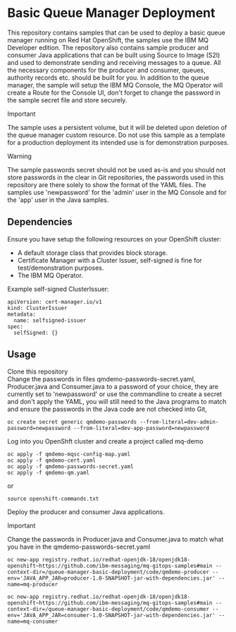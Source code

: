 # Basic Queue Manager Deployment

This repository contains samples that can be used to deploy a basic queue manager running on Red Hat OpenShift, the samples use the IBM MQ Developer edition. The repository also contains sample producer and consumer Java applications that can be built using Source to Image (S2I) and used to demonstrate sending and receiving messages to a queue. All the necessary components for the producer and consumer, queues, authority records etc. should be built for you. In addition to the queue manager, the sample will setup the IBM MQ Console, the MQ Operator will create a Route for the Console UI, don't forget to change the password in the sample secret file and store securely.  


> [!IMPORTANT]  
> The sample uses a persistent volume, but it will be deleted upon deletion of the queue manager custom resource. Do not use this sample as a template for a production deployment its intended use is for demonstration purposes.  

> [!WARNING]  
> The sample passwords secret should not be used as-is and you should not store passwords in the clear in Git repositories, the passwords used in this repository are there solely to show the format of the YAML files.  The samples use 'newpassword' for the 'admin' user in the MQ Console and for the 'app' user in the Java samples.  

## Dependencies

Ensure you have setup the following resources on your OpenShift cluster:  

- A default storage class that provides block storage.  
- Certificate Manager with a Cluster Issuer, self-signed is fine for test/demonstration purposes.  
- The IBM MQ Operator.  

Example self-signed ClusterIssuer:  

```
apiVersion: cert-manager.io/v1
kind: ClusterIssuer
metadata:
  name: selfsigned-issuer
spec:
  selfSigned: {}
```

## Usage

Clone this repository  
Change the passwords in files qmdemo-passwords-secret.yaml, Producer.java and Consumer.java to a password of your choice, they are currently set to 'newpassword' or use the commandline to create a secret and don't apply the YAML, you will still need to the Java programs to match and ensure the passwords in the Java code are not checked into Git,  
```
oc create secret generic qmdemo-passwords --from-literal=dev-admin-password=newpassword --from-literal=dev-app-password=newpassword
```
Log into you OpenShft cluster and create a project called mq-demo  
  
```
oc apply -f qmdemo-mqsc-config-map.yaml  
oc apply -f qmdemo-cert.yaml  
oc apply -f qmdemo-passwords-secret.yaml  
oc apply -f qmdemo-qm.yaml  
```
or  
```
source openshift-commands.txt
```  

Deploy the producer and consumer Java applications.  

> [!IMPORTANT]
> Change the passwords in Producer.java and Consumer.java to match what you have in the qmdemo-passwords-secret.yaml  

```
oc new-app registry.redhat.io/redhat-openjdk-18/openjdk18-openshift~https://github.com/ibm-messaging/mq-gitops-samples#main --context-dir=/queue-manager-basic-deployment/code/qmdemo-producer --env='JAVA_APP_JAR=producer-1.0-SNAPSHOT-jar-with-dependencies.jar' --name=mq-producer  
  
oc new-app registry.redhat.io/redhat-openjdk-18/openjdk18-openshift~https://github.com/ibm-messaging/mq-gitops-samples#main --context-dir=/queue-manager-basic-deployment/code/qmdemo-consumer --env='JAVA_APP_JAR=consumer-1.0-SNAPSHOT-jar-with-dependencies.jar' --name=mq-consumer  
```
